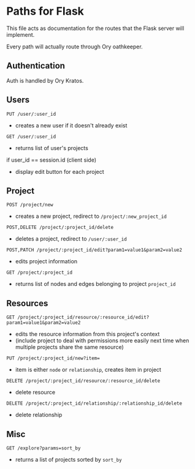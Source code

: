 # Paths for Flask
This file acts as documentation for the routes that the Flask server will implement.

Every path will actually route through Ory oathkeeper.

## Authentication
Auth is handled by Ory Kratos.

## Users
`PUT /user/:user_id`

- creates a new user if it doesn't already exist

`GET /user/:user_id` 

- returns list of user's projects 

if user_id == session.id (client side)
- display edit button for each project

## Project

`POST /project/new`

- creates a new project, redirect to `/project/:new_project_id`

`POST,DELETE /project/:project_id/delete`

- deletes a project, redirect to `/user/:user_id`

`POST,PATCH /project/:project_id/edit?param1=value1&param2=value2`

- edits project information

`GET /project/:project_id`

- returns list of nodes and edges belonging to project `project_id`

## Resources

`GET /project/:project_id/resource/:resource_id/edit?param1=value1&param2=value2`

- edits the resource information from this project's context
- (include project to deal with permissions more easily next time when multiple projects share the same resource)

`PUT /project/:project_id/new?item=`

- item is either `node` or `relationship`, creates item in project

`DELETE /project/:project_id/resource/:resource_id/delete`

- delete resource

`DELETE /project/:project_id/relationship/:relationship_id/delete`

- delete relationship

## Misc

`GET /explore?params=sort_by`

- returns a list of projects sorted by `sort_by`